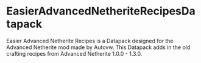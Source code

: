 # EasierAdvancedNetheriteRecipesDatapack
Easier Advanced Netherite Recipes is a Datapack designed for the Advanced Netherite mod made by Autovw. This Datapack adds in the old crafting recipes from Advanced Netherite 1.0.0 - 1.3.0.

